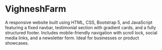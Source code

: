 # VighneshFarm
A responsive website built using HTML, CSS, Bootstrap 5, and JavaScript featuring a fixed navbar, testimonial section with gradient cards, and a fully structured footer. Includes mobile-friendly navigation with scroll lock, social media links, and a newsletter form. Ideal for businesses or product showcases.
